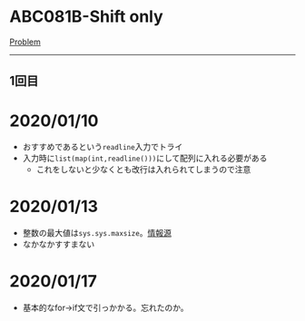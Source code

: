 # ABC081B-Shift only

[Problem](https://atcoder.jp/contests/abc081/tasks/abc081_b)

---
## 1回目

# 2020/01/10
* おすすめであるという`readline`入力でトライ
* 入力時に`list(map(int,readline()))`にして配列に入れる必要がある
    * これをしないと少なくとも改行は入れられてしまうので注意
# 2020/01/13
* 整数の最大値は`sys.sys.maxsize`。[情報源](https://docs.python.org/ja/3/library/sys.html#sys.maxsize)
* なかなかすすまない

# 2020/01/17
* 基本的なfor->if文で引っかかる。忘れたのか。
